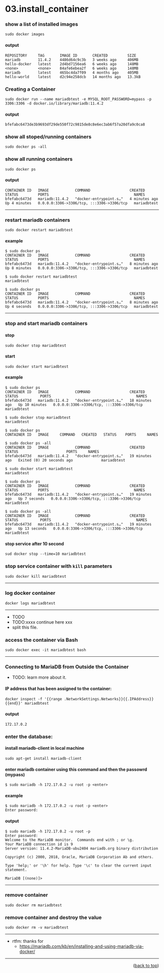 <a name="topage"></a>

# 03.install_container

### show a list of installed images

````
sudo docker images
````

#### output
```
REPOSITORY     TAG       IMAGE ID       CREATED         SIZE
mariadb        11.4.2    4486d64c9c3b   3 weeks ago     406MB
hello-docker   latest    2d4bd7156ea6   6 weeks ago     148MB
<none>         <none>    84afe6ebea2f   6 weeks ago     148MB
mariadb        latest    465bc4da7f09   4 months ago    405MB
hello-world    latest    d2c94e258dcb   14 months ago   13.3kB
```

### Creating a Container 
```
sudo docker run --name mariadbtest -e MYSQL_ROOT_PASSWORD=mypass -p 3306:3306 -d docker.io/library/mariadb:11.4.2
 ```

#### output
```
bfefabc6473de3b9693df29de550f72c9815de8c8e6ec3ab6f57a20dfa9c0ca8
```

### show all stoped/running containers 
```
sudo docker ps -all
```

### show all running containers
```
sudo docker ps
```

#### output
```
CONTAINER ID   IMAGE            COMMAND                  CREATED         STATUS         PORTS                                       NAMES
bfefabc6473d   mariadb:11.4.2   "docker-entrypoint.s…"   4 minutes ago   Up 4 minutes   0.0.0.0:3306->3306/tcp, :::3306->3306/tcp   mariadbtest
```

----

### restart mariadb containers
```
sudo docker restart mariadbtest
```

#### example
```
$ sudo docker ps
CONTAINER ID   IMAGE            COMMAND                  CREATED         STATUS         PORTS                                       NAMES
bfefabc6473d   mariadb:11.4.2   "docker-entrypoint.s…"   8 minutes ago   Up 8 minutes   0.0.0.0:3306->3306/tcp, :::3306->3306/tcp   mariadbtest

$ sudo docker restart mariadbtest
mariadbtest

$ sudo docker ps
CONTAINER ID   IMAGE            COMMAND                  CREATED         STATUS         PORTS                                       NAMES
bfefabc6473d   mariadb:11.4.2   "docker-entrypoint.s…"   8 minutes ago   Up 4 seconds   0.0.0.0:3306->3306/tcp, :::3306->3306/tcp   mariadbtest
```

---- 

### stop and start mariadb containers

#### stop
```
sudo docker stop mariadbtest
```

#### start
```
sudo docker start mariadbtest
```

#### example

```
$ sudo docker ps
CONTAINER ID   IMAGE            COMMAND                  CREATED          STATUS          PORTS                                       NAMES
bfefabc6473d   mariadb:11.4.2   "docker-entrypoint.s…"   18 minutes ago   Up 10 minutes   0.0.0.0:3306->3306/tcp, :::3306->3306/tcp   mariadbtest

$ sudo docker stop mariadbtest
mariadbtest

$ sudo docker ps
CONTAINER ID   IMAGE     COMMAND   CREATED   STATUS    PORTS     NAMES

$ sudo docker ps -all
CONTAINER ID   IMAGE            COMMAND                  CREATED          STATUS                      PORTS     NAMES
bfefabc6473d   mariadb:11.4.2   "docker-entrypoint.s…"   19 minutes ago   Exited (0) 20 seconds ago             mariadbtest

$ sudo docker start mariadbtest
mariadbtest

$ sudo docker ps
CONTAINER ID   IMAGE            COMMAND                  CREATED          STATUS         PORTS                                       NAMES
bfefabc6473d   mariadb:11.4.2   "docker-entrypoint.s…"   19 minutes ago   Up 7 seconds   0.0.0.0:3306->3306/tcp, :::3306->3306/tcp   mariadbtest

$ sudo docker ps -all
CONTAINER ID   IMAGE            COMMAND                  CREATED          STATUS          PORTS                                       NAMES
bfefabc6473d   mariadb:11.4.2   "docker-entrypoint.s…"   19 minutes ago   Up 13 seconds   0.0.0.0:3306->3306/tcp, :::3306->3306/tcp   mariadbtest
```

#### stop service after 10 second
```
sud docker stop --time=10 mariadbtest
```


### stop service container with `kill` parameters
```
sudo docker kill mariadbtest
```

-----

### log docker container
```
docker logs mariadbtest
```

-----
* TODO
* TODO:xxxx continue here xxx
* split this file.

### access the container via Bash
```
sudo docker exec -it mariadbtest bash
```

-----

### Connecting to MariaDB from Outside the Container

* TODO: learn more about it.

#### IP address that has been assigned to the container:

```
docker inspect -f '{{range .NetworkSettings.Networks}}{{.IPAddress}}{{end}}' mariadbtest
```

#### output
```
172.17.0.2
```

### enter the database:

#### install mariadb-client in local machine
```
sudo apt-get install mariadb-client
```

#### enter mariadb container using this command and then the passowrd (mypass)

```
$ sudo mariadb -h 172.17.0.2 -u root -p <enter>
```

#### example
```
$ sudo mariadb -h 172.17.0.2 -u root -p <enter>
Enter password: 
```

#### output

```
$ sudo mariadb -h 172.17.0.2 -u root -p
Enter password: 
Welcome to the MariaDB monitor.  Commands end with ; or \g.
Your MariaDB connection id is 9
Server version: 11.4.2-MariaDB-ubu2404 mariadb.org binary distribution

Copyright (c) 2000, 2018, Oracle, MariaDB Corporation Ab and others.

Type 'help;' or '\h' for help. Type '\c' to clear the current input statement.

MariaDB [(none)]> 
```

-----

### remove container
```
sudo docker rm mariadbtest
```

### remove container and destroy the value
```
sudo docker rm -v mariadbtest
```

-----



* rtfm: thanks for
   * https://mariadb.com/kb/en/installing-and-using-mariadb-via-docker/

-----

<p align="right">(<a href="#topage">back to top</a>)</p>
<br/>
<br/>
